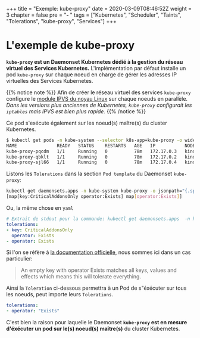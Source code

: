 +++
title = "Exemple: kube-proxy"
date = 2020-03-09T08:46:52Z
weight = 3
chapter = false
pre = "<b>- </b>"
tags = ["Kubernetes", "Scheduler", "Taints", "Tolerations", "kube-proxy", "Services"]
+++

# L'exemple de kube-proxy

**`kube-proxy` est un Daemonset Kubernetes dédié à la gestion du réseau virtuel des Services Kubernetes.** L'implémentation par défaut installe un pod `kube-proxy` sur chaque noeud en charge de gérer les adresses IP virtuelles des Services Kubernetes.

{{% notice note %}}
Afin de créer le réseau virtuel des services `kube-proxy` configure le [module IPVS du noyau Linux](http://www.linuxvirtualserver.org/software/ipvs.html) sur chaque noeuds en parallèle. *Dans les versions plus anciennes de Kubernetes, `kube-proxy` configurait les `iptables` mais IPVS est bien plus rapide.*
{{% /notice %}}

Ce pod s'exécute également sur les noeud(s) maître(s) du cluster Kubernetes.
```bash
$ kubectl get pods -n kube-system --selector k8s-app=kube-proxy -o wide
NAME               READY   STATUS    RESTARTS   AGE   IP           NODE                 NOMINATED NODE   READINESS GATES
kube-proxy-pqcdm   1/1     Running   0          78m   172.17.0.3   kind-control-plane   <none>           <none>
kube-proxy-qbklt   1/1     Running   0          78m   172.17.0.2   kind-worker2         <none>           <none>
kube-proxy-sjl66   1/1     Running   0          78m   172.17.0.4   kind-worker          <none>           <none>
```

Listons les `Tolerations` dans la section `Pod template` du Daemonset `kube-proxy`:
```bash
kubectl get daemonsets.apps -n kube-system kube-proxy -o jsonpath="{.spec.template.spec.tolerations}"
[map[key:CriticalAddonsOnly operator:Exists] map[operator:Exists]]
```

Ou, la même chose en `yaml`
```yaml
# Extrait de stdout pour la commande: kubectl get daemonsets.apps  -n kube-system kube-proxy -o yaml
tolerations:
- key: CriticalAddonsOnly
  operator: Exists
- operator: Exists
```

Si l'on se réfère à [la documentation officielle](https://kubernetes.io/docs/concepts/configuration/taint-and-toleration/), nous sommes ici dans un cas particulier:

> An empty key with operator Exists matches all keys, values and effects which means this will tolerate everything.

Ainsi la `Toleration` ci-dessous permettra à un Pod de s"éxécuter sur tous les noeuds, peut importe leurs `Tolerations`.
```yaml
tolerations:
- operator: "Exists"
```

C'est bien la raison pour laquelle le Daemonset **`kube-proxy` est en mesure d'éxécuter un pod sur le(s) noeud(s) maître(s)** du cluster Kubernetes.
